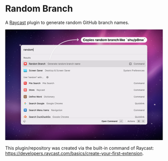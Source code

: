 # Random Branch

A [Raycast](https://raycast.com) plugin to generate random GitHub branch names.

![Screenshot](screenshot.png)

This plugin/repository was created via the built-in command of Raycast: https://developers.raycast.com/basics/create-your-first-extension.

